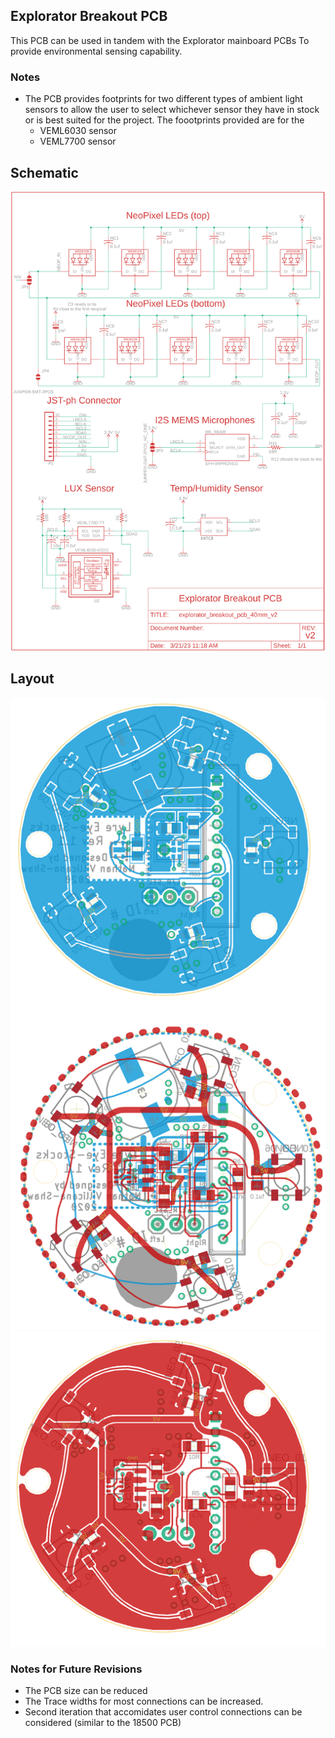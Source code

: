 ## Explorator Breakout PCB
This PCB can be used in tandem with the Explorator mainboard PCBs
To provide environmental sensing capability.

### Notes
- The PCB provides footprints for two different types of ambient light sensors to allow the user to select whichever sensor they have in stock or is best suited for the project. The foootprints provided are for the 
  - VEML6030 sensor 
  - VEML7700 sensor

## Schematic
![Schematic](schematic_explorator_breakout_pcb.png)
## Layout
![Layout](layout_explorator_breakout_pcb_bottom_fill.png) ![Layout](layout_explorator_breakout_pcb_both_nofill.png) ![Layout](layout_explorator_breakout_pcb_top_fill.png)



### Notes for Future Revisions
- The PCB size can be reduced
- The Trace widths for most connections can be increased.
- Second iteration that accomidates user control connections can be considered (similar to the 18500 PCB)